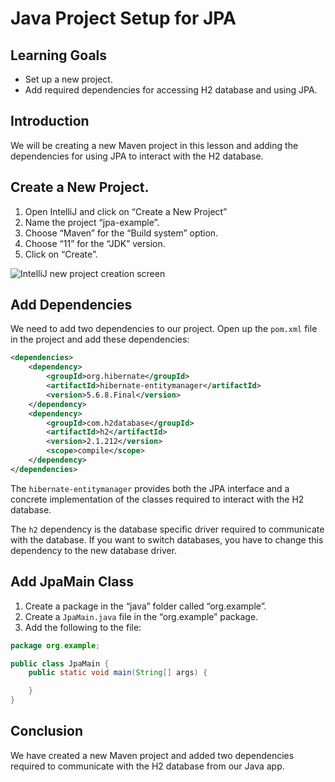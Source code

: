 # Java Project Setup for JPA

## Learning Goals

- Set up a new project.
- Add required dependencies for accessing H2 database and using JPA.

## Introduction

We will be creating a new Maven project in this lesson and adding the
dependencies for using JPA to interact with the H2 database.

## Create a New Project.

1. Open IntelliJ and click on “Create a New Project”
2. Name the project “jpa-example”.
3. Choose “Maven” for the “Build system” option.
4. Choose “11” for the “JDK” version.
5. Click on “Create”.

![IntelliJ new project creation screen](https://curriculum-content.s3.amazonaws.com/java-spring-1/intellij-new-project-screen.png)

## Add Dependencies

We need to add two dependencies to our project. Open up the `pom.xml` file in
the project and add these dependencies:

```xml
<dependencies>
    <dependency>
        <groupId>org.hibernate</groupId>
        <artifactId>hibernate-entitymanager</artifactId>
        <version>5.6.8.Final</version>
    </dependency>
    <dependency>
        <groupId>com.h2database</groupId>
        <artifactId>h2</artifactId>
        <version>2.1.212</version>
        <scope>compile</scope>
    </dependency>
</dependencies>
```

The `hibernate-entitymanager` provides both the JPA interface and a concrete
implementation of the classes required to interact with the H2 database.

The `h2` dependency is the database specific driver required to communicate with
the database. If you want to switch databases, you have to change this
dependency to the new database driver.

## Add JpaMain Class

1. Create a package in the “java” folder called “org.example”.
2. Create a `JpaMain.java` file in the “org.example” package.
3. Add the following to the file:

```java
package org.example;

public class JpaMain {
    public static void main(String[] args) {

    }
}
```

## Conclusion

We have created a new Maven project and added two dependencies required to
communicate with the H2 database from our Java app.
